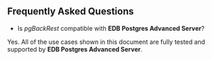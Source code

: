## Frequently Asked Questions

- Is _pgBackRest_ compatible with **EDB Postgres Advanced Server**?

Yes. All of the use cases shown in this document are fully tested and supported by **EDB Postgres Advanced Server**.
